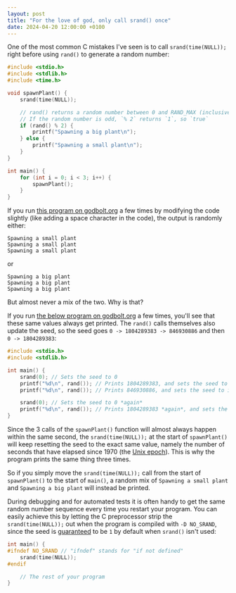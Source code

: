 ```yaml
---
layout: post
title: "For the love of god, only call srand() once"
date: 2024-04-20 12:00:00 +0100
---
```


One of the most common C mistakes I've seen is to call `srand(time(NULL));` right before using `rand()` to generate a random number:

```c
#include <stdio.h>
#include <stdlib.h>
#include <time.h>

void spawnPlant() {
    srand(time(NULL));

    // rand() returns a random number between 0 and RAND_MAX (inclusive)
    // If the random number is odd, `% 2` returns `1`, so `true`
    if (rand() % 2) {
        printf("Spawning a big plant\n");
    } else {
        printf("Spawning a small plant\n");
    }
}

int main() {
    for (int i = 0; i < 3; i++) {
        spawnPlant();
    }
}
```

If you run [this program on godbolt.org](https://godbolt.org/z/b8a6c16fa) a few times by modifying the code slightly (like adding a space character in the code), the output is randomly either:

```
Spawning a small plant
Spawning a small plant
Spawning a small plant
```

or

```
Spawning a big plant
Spawning a big plant
Spawning a big plant
```

But almost never a mix of the two. Why is that?

If you run [the below program on godbolt.org](https://godbolt.org/z/vcY77zoh4) a few times, you'll see that these same values always get printed. The `rand()` calls themselves also update the seed, so the seed goes `0 -> 1804289383 -> 846930886` and then `0 -> 1804289383`:

```c
#include <stdio.h>
#include <stdlib.h>

int main() {
    srand(0); // Sets the seed to 0
    printf("%d\n", rand()); // Prints 1804289383, and sets the seed to it
    printf("%d\n", rand()); // Prints 846930886, and sets the seed to it

    srand(0); // Sets the seed to 0 *again*
    printf("%d\n", rand()); // Prints 1804289383 *again*, and sets the seed to it
}
```

Since the 3 calls of the `spawnPlant()` function will almost always happen within the same second, the `srand(time(NULL));` at the start of `spawnPlant()` will keep resetting the seed to the exact same value, namely the number of seconds that have elapsed since 1970 (the [Unix epoch](https://en.wikipedia.org/wiki/Epoch_(computing))). This is why the program prints the same thing three times.

So if you simply move the `srand(time(NULL));` call from the start of `spawnPlant()` to the start of `main()`, a random mix of `Spawning a small plant` and `Spawning a big plant` will instead be printed.

During debugging and for automated tests it is often handy to get the same random number sequence every time you restart your program. You can easily achieve this by letting the C preprocessor strip the `srand(time(NULL));` out when the program is compiled with `-D NO_SRAND`, since the seed is [guaranteed](https://linux.die.net/man/3/srand) to be `1` by default when `srand()` isn't used:
```c
int main() {
#ifndef NO_SRAND // "ifndef" stands for "if not defined"
    srand(time(NULL));
#endif

    // The rest of your program
}
```
